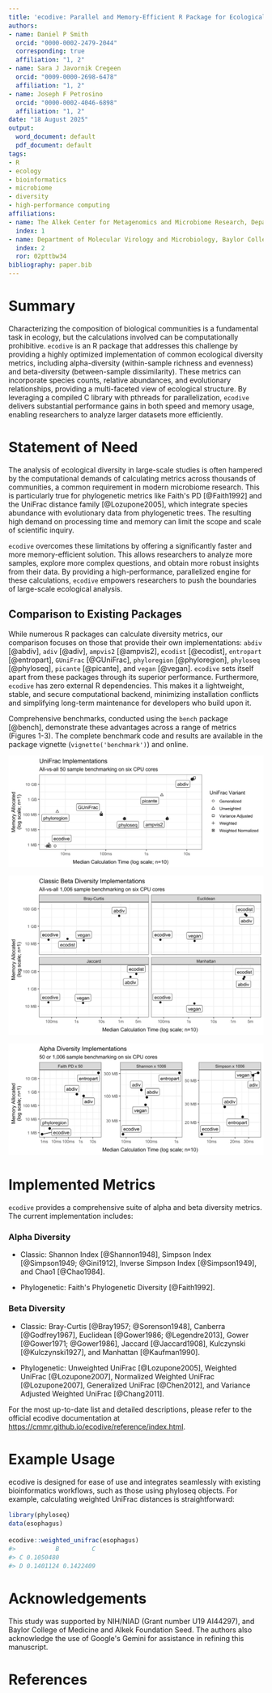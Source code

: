 ```yaml
---
title: 'ecodive: Parallel and Memory-Efficient R Package for Ecological Diversity Analysis'
authors:
- name: Daniel P Smith
  orcid: "0000-0002-2479-2044"
  corresponding: true
  affiliation: "1, 2"
- name: Sara J Javornik Cregeen
  orcid: "0009-0000-2698-6478"
  affiliation: "1, 2"
- name: Joseph F Petrosino
  orcid: "0000-0002-4046-6898"
  affiliation: "1, 2"
date: "18 August 2025"
output:
  word_document: default
  pdf_document: default
tags:
- R
- ecology
- bioinformatics
- microbiome
- diversity
- high-performance computing
affiliations:
- name: The Alkek Center for Metagenomics and Microbiome Research, Department of Molecular Virology and Microbiology, Baylor College of Medicine, Houston, TX 77030, USA
  index: 1
- name: Department of Molecular Virology and Microbiology, Baylor College of Medicine, Houston, TX, USA
  index: 2
  ror: 02pttbw34
bibliography: paper.bib
---
```




# Summary

Characterizing the composition of biological communities is a fundamental task
in ecology, but the calculations involved can be computationally prohibitive.
`ecodive` is an R package that addresses this challenge by providing a highly
optimized implementation of common ecological diversity metrics, including
alpha-diversity (within-sample richness and evenness) and beta-diversity
(between-sample dissimilarity). These metrics can incorporate species counts,
relative abundances, and evolutionary relationships, providing a multi-faceted
view of ecological structure. By leveraging a compiled C library with pthreads
for parallelization, `ecodive` delivers substantial performance gains in both
speed and memory usage, enabling researchers to analyze larger datasets more
efficiently.


# Statement of Need

The analysis of ecological diversity in large-scale studies is often hampered by
the computational demands of calculating metrics across thousands of
communities, a common requirement in modern microbiome research. This is
particularly true for phylogenetic metrics like Faith's PD [@Faith1992] and the
UniFrac distance family [@Lozupone2005], which integrate species abundance with
evolutionary data from phylogenetic trees. The resulting high demand on
processing time and memory can limit the scope and scale of scientific inquiry.

`ecodive` overcomes these limitations by offering a significantly faster and
more memory-efficient solution. This allows researchers to analyze more samples,
explore more complex questions, and obtain more robust insights from their data.
By providing a high-performance, parallelized engine for these calculations,
`ecodive` empowers researchers to push the boundaries of large-scale ecological
analysis.



## Comparison to Existing Packages

While numerous R packages can calculate diversity metrics, our comparison
focuses on those that provide their own implementations: `abdiv` [@abdiv],
`adiv` [@adiv], `ampvis2` [@ampvis2], `ecodist` [@ecodist], `entropart`
[@entropart], `GUniFrac` [@GUniFrac], `phyloregion` [@phyloregion], `phyloseq`
[@phyloseq], `picante` [@picante], and `vegan` [@vegan]. `ecodive` sets itself
apart from these packages through its superior performance. Furthermore,
`ecodive` has zero external R dependencies. This makes it a lightweight, stable,
and secure computational backend, minimizing installation conflicts and
simplifying long-term maintenance for developers who build upon it.

Comprehensive benchmarks, conducted using the `bench` package [@bench],
demonstrate these advantages across a range of metrics (Figures 1-3). The
complete benchmark code and results are available in the package vignette
(`vignette('benchmark')`) and online.


![Figure 1: UniFrac benchmarks. `ecodive` demonstrates substantial performance gains for UniFrac, being 2 to 3,900x faster and using 50 - 32,000x less memory, which helps overcome computational bottlenecks in large-scale analyses.](../man/figures/unifrac-benchmark.svg)


![Figure 2: Classic beta diversity benchmarks. `ecodive` is 6 to 2,300x faster and uses 1 to 1,800x less memory, enabling more efficient analysis of community dissimilarities.](../man/figures/bdiv-benchmark.svg)


![Figure 3: Alpha diversity benchmarks. `ecodive` is 2 to 43,000x faster and uses 1 to 33,000x less memory, significantly accelerating the analysis of diversity within single samples.](../man/figures/adiv-benchmark.svg)



# Implemented Metrics

`ecodive` provides a comprehensive suite of alpha and beta diversity metrics.
The current implementation includes:


### Alpha Diversity

* Classic: Shannon Index [@Shannon1948], Simpson Index [@Simpson1949; @Gini1912], Inverse Simpson Index [@Simpson1949], and Chao1 [@Chao1984].

* Phylogenetic: Faith's Phylogenetic Diversity [@Faith1992].


### Beta Diversity

* Classic: Bray-Curtis [@Bray1957; @Sorenson1948], Canberra [@Godfrey1967], Euclidean [@Gower1986; @Legendre2013], Gower [@Gower1971; @Gower1986], Jaccard [@Jaccard1908], Kulczynski [@Kulczynski1927], and Manhattan [@Kaufman1990].

* Phylogenetic: Unweighted UniFrac [@Lozupone2005], Weighted UniFrac [@Lozupone2007], Normalized Weighted UniFrac [@Lozupone2007], Generalized UniFrac [@Chen2012], and Variance Adjusted Weighted UniFrac [@Chang2011].


For the most up-to-date list and detailed descriptions, please refer to the
official ecodive documentation at
<https://cmmr.github.io/ecodive/reference/index.html>.



# Example Usage

ecodive is designed for ease of use and integrates seamlessly with existing
bioinformatics workflows, such as those using phyloseq objects. For example,
calculating weighted UniFrac distances is straightforward:

``` r
library(phyloseq)
data(esophagus)

ecodive::weighted_unifrac(esophagus)
#>           B         C
#> C 0.1050480          
#> D 0.1401124 0.1422409
```



# Acknowledgements

This study was supported by NIH/NIAD (Grant number U19 AI44297), and Baylor
College of Medicine and Alkek Foundation Seed. The authors also acknowledge the
use of Google's Gemini for assistance in refining this manuscript.


# References
